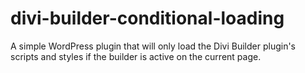 # divi-builder-conditional-loading
A simple WordPress plugin that will only load the Divi Builder plugin's scripts and styles if the builder is active on the current page.
